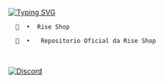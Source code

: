 [![Typing SVG](https://readme-typing-svg.herokuapp.com?font=Fira+Code&size=35&pause=200&center=verdadeiro&vCenter=verdadeiro&repeat=verdadeiro&random=falso&width=1000&lines=FireX+RP+;Repositorio+Oficial)](https://git.io/typing-svg)


  <p>

      🏬  •  Rise Shop

      💼  •   Repositorio Oficial da Rise Shop

  </p>



<br>

[![Discord](https://img.shields.io/badge/Discord-7289DA?style=for-the-badge&logo=discord&logoColor=white)]([https://discord.com/channels/@biscoitoesbr/](https://discord.gg/wYzGewqBXS)https://discord.gg/wYzGewqBXS)


</div>
